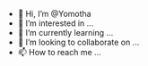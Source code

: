 - 👋 Hi, I’m @Yomotha
- 👀 I’m interested in ...
- 🌱 I’m currently learning ...
- 💞️ I’m looking to collaborate on ...
- 📫 How to reach me ...

<!---
Yomotha/Yomotha is a ✨ special ✨ repository because its `README.md` (this file) appears on your GitHub  at your changes.
--->
